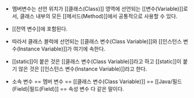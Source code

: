 - 멤버변수는 선언 위치가 [[클래스(Class)]] 영역에 선언되는 [[변수(Variable)]]로서, 클래스 내부의 모든 [[메서드(Method)]]에서 공통적으로 사용할 수 있다.
- [[전역 변수]]에 포함된다.
- 따라서 클래스 블럭에 선언되는 [[클래스 변수(Class Variable)]]와 [[인스턴스 변수(Instance Variable)]]가 여기에 속한다.

- [[static]]이 붙은 것은 [[클래스 변수(Class Variable)]]라고 하고 [[static]]이 붙기 않은 것은 [[인스턴스 변수(Instance Variable)]]라고 한다.

- 소속 변수 == 멤버 변수 == [[클래스 변수(Class Variable)]] == [[Java/필드(Field)|필드(Field)]] == 속성 변수 다 같은 말이다.
